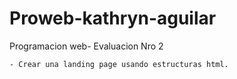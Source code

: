 # Proweb-kathryn-aguilar
Programacion web- Evaluacion Nro 2 

    - Crear una landing page usando estructuras html.  



    

